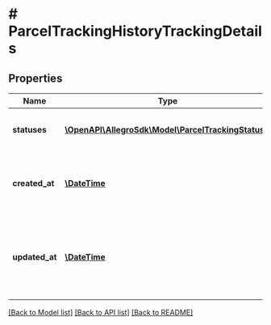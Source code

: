 # # ParcelTrackingHistoryTrackingDetails

## Properties

Name | Type | Description | Notes
------------ | ------------- | ------------- | -------------
**statuses** | [**\OpenAPI\AllegroSdk\Model\ParcelTrackingStatus[]**](ParcelTrackingStatus.md) | List of parcel shipping statuses |
**created_at** | [**\DateTime**](\DateTime.md) | The start time parcel tracking recording in ISO 8601 format |
**updated_at** | [**\DateTime**](\DateTime.md) | Time of registration of the last shipment status change in ISO 8601 format |

[[Back to Model list]](../../README.md#models) [[Back to API list]](../../README.md#endpoints) [[Back to README]](../../README.md)
